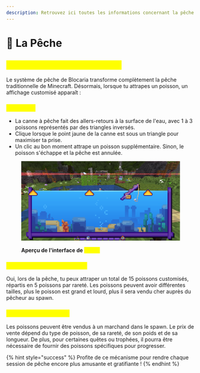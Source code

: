 ```yaml
---
description: Retrouvez ici toutes les informations concernant la pêche
---
```


# 🎣 La Pêche

## <mark style="color:yellow;">E</mark><mark style="color:yellow;">**n quoi consiste ce système ?**</mark>

Le système de pêche de Blocaria transforme complètement la pêche traditionnelle de Minecraft. Désormais, lorsque tu attrapes un poisson, un affichage customisé apparaît :&#x20;

### <mark style="color:yellow;">Affichage</mark>

* La canne à pêche fait des allers-retours à la surface de l'eau, avec 1 à 3 poissons représentés par des triangles inversés.&#x20;
* Clique lorsque le point jaune de la canne est sous un triangle pour maximiser ta prise.&#x20;
* Un clic au bon moment attrape un poisson supplémentaire. Sinon, le poisson s'échappe et la pêche est annulée.

<figure><img src="../.gitbook/assets/image (1).png" alt=""><figcaption><p><strong>Aperçu de l'interface de </strong><mark style="color:yellow;"><strong>pêche</strong></mark></p></figcaption></figure>

### <mark style="color:yellow;">D</mark><mark style="color:yellow;">**es poissons customisés ?**</mark>

Oui, lors de la pêche, tu peux attraper un total de 15 poissons customisés, répartis en 5 poissons par rareté. Les poissons peuvent avoir différentes tailles, plus le poisson est grand et lourd, plus il sera vendu cher auprès du pêcheur au spawn.

### <mark style="color:yellow;">U</mark><mark style="color:yellow;">**tilité des poissons ?**</mark>

Les poissons peuvent être vendus à un marchand dans le spawn. Le prix de vente dépend du type de poisson, de sa rareté, de son poids et de sa longueur. De plus, pour certaines quêtes ou trophées, il pourra être nécessaire de fournir des poissons spécifiques pour progresser.

{% hint style="success" %}
Profite de ce mécanisme pour rendre chaque session de pêche encore plus amusante et gratifiante !
{% endhint %}

